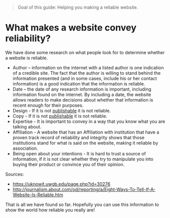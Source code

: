 > Goal of this guide: Helping you making a reliable website.

# What makes a website convey reliability?

We have done some research on what people look for to determine whether a website is reliable.

* Author – information on the internet with a listed author is one indication of a credible site. The fact that the author is willing to stand behind the information presented (and in some cases, include his or her contact information) is a good indication that the information is reliable.
* Date – the date of any research information is important, including information found on the internet. By including a date, the website allows readers to make decisions about whether that information is recent enough for their purposes.
* Design - If it is not [publishable](../glossary/publishable) it is not reliable.
* Copy - If it is not [publishable](../glossary/publishable) it is not reliable.
* Expertise -  It is important to convey in a way that you know what you are talking about.  
* Affiliation - A website that has an Affiliation with institution that have a proven track record of reliability and integrity shows that those institutions stand for what is said on the website, making it reliable by association.
* Being open about your intentions - It is hard to trust a source of information, if it is not clear whether they try to manipulate you into buying their product or convince you of their opinion.

Sources:
* https://uknowit.uwgb.edu/page.php?id=30276
* http://journalism.about.com/od/reporting/a/Eight-Ways-To-Tell-If-A-Website-Is-Reliable.htm

That is all we have found so far. Hopefully you can use this information to show the world how reliable you really are!
